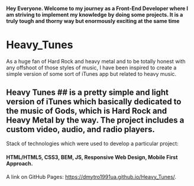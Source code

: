 #### Hey Everyone. Welcome to my journey as a Front-End Developer where I am striving to implement my knowledge by doing some projects. It is a truly tough and thorny way but enormously exciting at the same time

# Heavy_Tunes

As a huge fan of Hard Rock and heavy metal and to be totally honest with any offshoot of those styles of music, I have been inspired to create a simple version of some sort of iTunes app but related to heavy music. 

## Heavy Tunes ## is a pretty simple and light version of iTunes which basically dedicated to the music of Gods, which is Hard Rock and Heavy Metal by the way. The project includes a custom video, audio, and radio players. 

Stack of technologies which were used to develop a particular project: 
#### HTML/HTML5, CSS3, BEM, JS, Responsive Web Design, Mobile First Approach.

A link on GitHub Pages: https://dmytro1991ua.github.io/Heavy_Tunes/.
